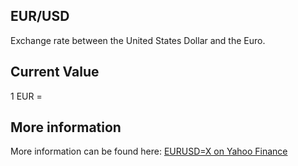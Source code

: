 ## EUR/USD

Exchange rate between the United States Dollar and the Euro.

## Current Value

1 EUR = <Topic topic="finance/stock-exchange/currency/EUR/USD" decimals="3" unit="USD"/>

## More information

More information can be found here: [EURUSD=X on Yahoo Finance](https://finance.yahoo.com/quote/EURUSD=X/)

